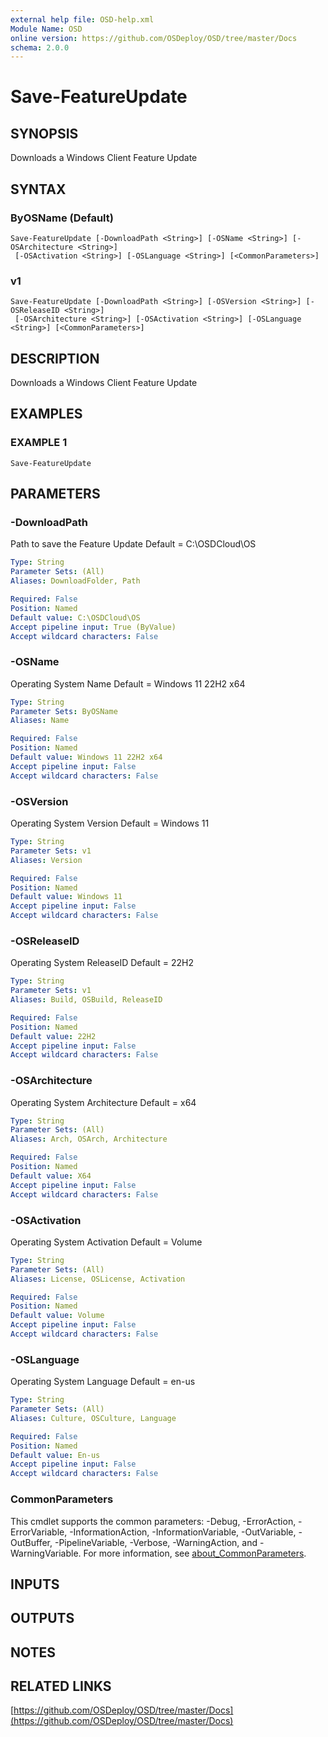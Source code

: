 ```yaml
---
external help file: OSD-help.xml
Module Name: OSD
online version: https://github.com/OSDeploy/OSD/tree/master/Docs
schema: 2.0.0
---
```


# Save-FeatureUpdate

## SYNOPSIS
Downloads a Windows Client Feature Update

## SYNTAX

### ByOSName (Default)
```
Save-FeatureUpdate [-DownloadPath <String>] [-OSName <String>] [-OSArchitecture <String>]
 [-OSActivation <String>] [-OSLanguage <String>] [<CommonParameters>]
```

### v1
```
Save-FeatureUpdate [-DownloadPath <String>] [-OSVersion <String>] [-OSReleaseID <String>]
 [-OSArchitecture <String>] [-OSActivation <String>] [-OSLanguage <String>] [<CommonParameters>]
```

## DESCRIPTION
Downloads a Windows Client Feature Update

## EXAMPLES

### EXAMPLE 1
```
Save-FeatureUpdate
```

## PARAMETERS

### -DownloadPath
Path to save the Feature Update
Default = C:\OSDCloud\OS

```yaml
Type: String
Parameter Sets: (All)
Aliases: DownloadFolder, Path

Required: False
Position: Named
Default value: C:\OSDCloud\OS
Accept pipeline input: True (ByValue)
Accept wildcard characters: False
```

### -OSName
Operating System Name
Default = Windows 11 22H2 x64

```yaml
Type: String
Parameter Sets: ByOSName
Aliases: Name

Required: False
Position: Named
Default value: Windows 11 22H2 x64
Accept pipeline input: False
Accept wildcard characters: False
```

### -OSVersion
Operating System Version
Default = Windows 11

```yaml
Type: String
Parameter Sets: v1
Aliases: Version

Required: False
Position: Named
Default value: Windows 11
Accept pipeline input: False
Accept wildcard characters: False
```

### -OSReleaseID
Operating System ReleaseID
Default = 22H2

```yaml
Type: String
Parameter Sets: v1
Aliases: Build, OSBuild, ReleaseID

Required: False
Position: Named
Default value: 22H2
Accept pipeline input: False
Accept wildcard characters: False
```

### -OSArchitecture
Operating System Architecture
Default = x64

```yaml
Type: String
Parameter Sets: (All)
Aliases: Arch, OSArch, Architecture

Required: False
Position: Named
Default value: X64
Accept pipeline input: False
Accept wildcard characters: False
```

### -OSActivation
Operating System Activation
Default = Volume

```yaml
Type: String
Parameter Sets: (All)
Aliases: License, OSLicense, Activation

Required: False
Position: Named
Default value: Volume
Accept pipeline input: False
Accept wildcard characters: False
```

### -OSLanguage
Operating System Language
Default = en-us

```yaml
Type: String
Parameter Sets: (All)
Aliases: Culture, OSCulture, Language

Required: False
Position: Named
Default value: En-us
Accept pipeline input: False
Accept wildcard characters: False
```

### CommonParameters
This cmdlet supports the common parameters: -Debug, -ErrorAction, -ErrorVariable, -InformationAction, -InformationVariable, -OutVariable, -OutBuffer, -PipelineVariable, -Verbose, -WarningAction, and -WarningVariable. For more information, see [about_CommonParameters](http://go.microsoft.com/fwlink/?LinkID=113216).

## INPUTS

## OUTPUTS

## NOTES

## RELATED LINKS

[https://github.com/OSDeploy/OSD/tree/master/Docs](https://github.com/OSDeploy/OSD/tree/master/Docs)

